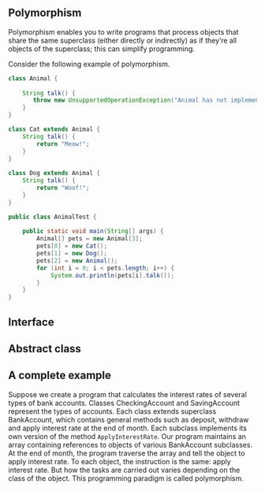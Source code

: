 ## Polymorphism

Polymorphism enables you to write programs that process objects that share the same superclass (either directly or indirectly) as if they’re all objects of the superclass; this can simplify programming.


Consider the following example of polymorphism.

```java
class Animal {
    
    String talk() {
       throw new UnsupportedOperationException("Animal has not implement talk");
    }
}

class Cat extends Animal {
    String talk() {
        return "Meow!";
    }
}
 
class Dog extends Animal {
    String talk() {
        return "Woof!";
    }
}

public class AnimalTest {
 
    public static void main(String[] args) {
        Animal[] pets = new Animal[3];
        pets[0] = new Cat();
        pets[1] = new Dog();
        pets[2] = new Animal();
        for (int i = 0; i < pets.length; i++) {
            System.out.println(pets[i].talk());
        }
    }
}
```

## Interface
## Abstract class

## A complete example
Suppose we create a program that calculates the interest rates of several types of bank accounts. Classes CheckingAccount and SavingAccount represent the types of accounts. Each class extends superclass BankAccount, which contains general methods such as deposit, withdraw and apply interest rate at the end of month. Each subclass implements its own version of the method ```ApplyInterestRate```. Our program maintains an array containing references to objects of various BankAccount subclasses. 
At the end of month, the program traverse the array and tell the object to apply interest rate. To each object, the instruction is the same: apply interest rate. But how the tasks are carried out varies depending on the class of the object. This programming paradigm is called polymorphism. 

